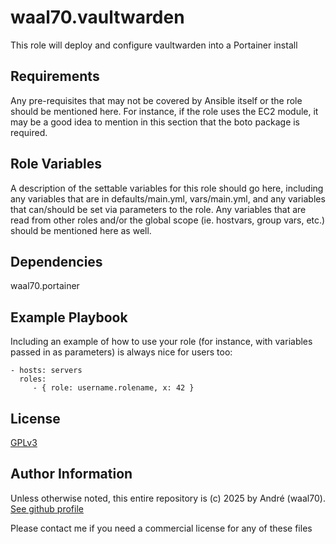 waal70.vaultwarden
=========

This role will deploy and configure vaultwarden into a Portainer install

Requirements
------------

Any pre-requisites that may not be covered by Ansible itself or the role should be mentioned here. For instance, if the role uses the EC2 module, it may be a good idea to mention in this section that the boto package is required.

Role Variables
--------------

A description of the settable variables for this role should go here, including any variables that are in defaults/main.yml, vars/main.yml, and any variables that can/should be set via parameters to the role. Any variables that are read from other roles and/or the global scope (ie. hostvars, group vars, etc.) should be mentioned here as well.

Dependencies
------------

waal70.portainer

Example Playbook
----------------

Including an example of how to use your role (for instance, with variables passed in as parameters) is always nice for users too:

    - hosts: servers
      roles:
         - { role: username.rolename, x: 42 }

License
-------

[GPLv3](https://www.gnu.org/licenses/gpl-3.0.html#license-text)

Author Information
------------------

Unless otherwise noted, this entire repository is (c) 2025 by André (waal70). [See github profile](https://github.com/waal70)

Please contact me if you need a commercial license for any of these files
